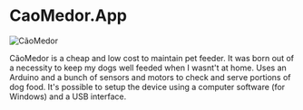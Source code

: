 # CaoMedor.App
![CãoMedor](https://lh3.googleusercontent.com/cD7iToOlesYcNQdhhGiLldwavS3FVA_oOHZdbcA6whQZ9ehd7ezDyBDeJWPg2HJGTkDr2euyhfyyw7DrvFJaRwkVaIjxXIUFyJpH0-dn3OTR0Cr16kwm5coqqXr9rO0nabByPzDCUsY1MBK_90pCwPtfunxYWLLFalIVz9KzEgJwz_2KG227tBPAerRr6xrbntRHMdVOm725pHaLJDdj9YD2_lgFKKL3m4GdFrbRM-wEyrarQ7Clmct9tvQOMiaJQi5-7GXP9tR2Sk01DuBL32amNLmJ-N74evgud9GwoJ24k5M5p1Y_Kezx3xO_nuSw7Mu1mnfhjmJPkC50H2i4xc9sI182gLZiDnwpRw1Xh4wynj6bJVDIEnROf6inBG721uHm-5g1Vho_oN3joBln9_RQPEl9bjHFgZnCyugFE1VI1X83gkRAbcQORT8BK6T75_bPVRhngFZPiHRKoeFUyNiHqj9dcwi4bUyhfUEuSuRLm_yfrJmp1Y5CQPu_ZD9hSE-y33XKHkbJ2poF-_8PFClVvB-mcYJMCr9nKmjU3LmQZhcWCArt-mx0b81HuCY7KRUjfiwAJHbPm6_CrSGeBPfcudVqao3ApZSzB4pk_wzMkhqni-1mC54PzGhRbCmjEkDAfFLxVUT54o-EUe8RjsAvqdzN91NYSg=w640-h450-no)

CãoMedor is a cheap and low cost to maintain pet feeder. It was born out of a necessity to keep my dogs well feeded when I wasnt't at home.
Uses an Arduino and a bunch of sensors and motors to check and serve portions of dog food.
It's possible to setup the device using a computer software (for Windows) and a USB interface.
